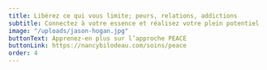 ```yaml
---
title: Libérez ce qui vous limite; peurs, relations, addictions
subtitle: Connectez à votre essence et réalisez votre plein potentiel
image: "/uploads/jason-hogan.jpg"
buttonText: Apprenez-en plus sur l’approche PEACE
buttonLink: https://nancybilodeau.com/soins/peace
order: 4
---
```

